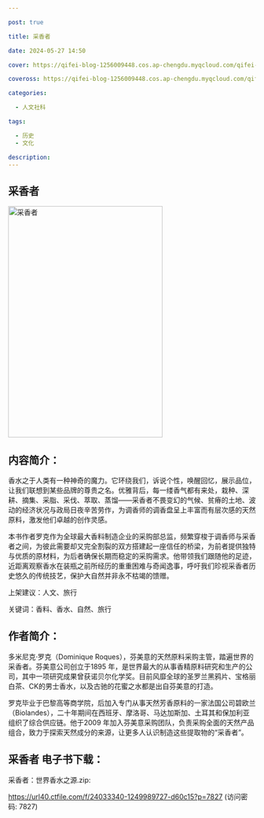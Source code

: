 ```yaml
---

post: true

title: 采香者

date: 2024-05-27 14:50

cover: https://qifei-blog-1256009448.cos.ap-chengdu.myqcloud.com/qifei-blog/6614fa2e68eb9357130f6d42.jpg

coveross: https://qifei-blog-1256009448.cos.ap-chengdu.myqcloud.com/qifei-blog/6614fa2e68eb9357130f6d42.jpg

categories:

  - 人文社科

tags:

  - 历史
  - 文化

description:
---
```


## 采香者
<img alt="采香者 " class="aligncenter loaded" data-was-processed="true" decoding="async" fetchpriority="high" height="471" src="https://qifei-blog-1256009448.cos.ap-chengdu.myqcloud.com/qifei-blog/6614fa2e68eb9357130f6d42.jpg " style="cursor: zoom-in;" width="314"/>

## 内容简介：

香水之于人类有一种神奇的魔力。它环绕我们，诉说个性，唤醒回忆，展示品位，让我们联想到某些品牌的尊贵之名。优雅背后，每一缕香气都有来处，栽种、深耕、摘集、采脂、采伐、萃取、蒸馏——采香者不畏变幻的气候、贫瘠的土地、波动的经济状况与政局日夜辛苦劳作，为调香师的调香盘呈上丰富而有层次感的天然原料，激发他们卓越的创作灵感。

本书作者罗克作为全球最大香料制造企业的采购部总监，频繁穿梭于调香师与采香者之间，为彼此需要却又完全割裂的双方搭建起一座信任的桥梁，为前者提供独特与优质的原材料，为后者确保长期而稳定的采购需求。他带领我们跟随他的足迹，近距离观察香水在装瓶之前所经历的重重困难与奇闻逸事，呼吁我们珍视采香者历史悠久的传统技艺，保护大自然并非永不枯竭的馈赠。

上架建议：人文、旅行

关键词：香料、香水、自然、旅行

## 作者简介：

多米尼克·罗克（Dominique Roques），芬美意的天然原料采购主管，踏遍世界的采香者。芬美意公司创立于1895 年，是世界最大的从事香精原料研究和生产的公司，其中一项研究成果曾获诺贝尔化学奖。目前风靡全球的圣罗兰黑鸦片、宝格丽白茶、CK的男士香水，以及古驰的花蜜之水都是出自芬美意的打造。

罗克毕业于巴黎高等商学院，后加入专门从事天然芳香原料的一家法国公司碧欧兰（Biolandes），二十年期间在西班牙、摩洛哥、马达加斯加、土耳其和保加利亚组织了综合供应链。他于2009 年加入芬美意采购团队，负责采购全面的天然产品组合，致力于探索天然成分的来源，让更多人认识制造这些提取物的“采香者”。

## 采香者 电子书下载：
采香者：世界香水之源.zip: 

https://url40.ctfile.com/f/24033340-1249989727-d60c15?p=7827 (访问密码: 7827)
